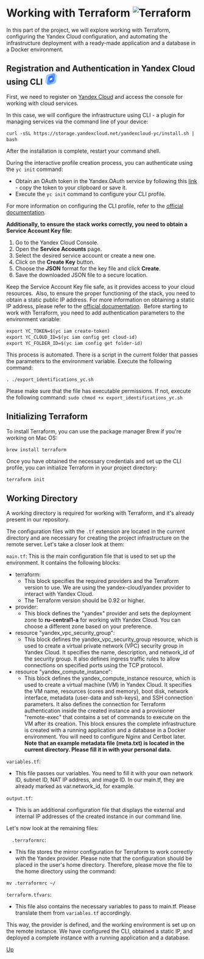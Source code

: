 <a name="top"></a>
# Working with Terraform <img src="https://neodoo.es/wp-content/uploads/2020/09/logo_terraform_2-480x480.png" alt="Terraform" width="auto" height="50">

In this part of the project, we will explore working with Terraform, configuring the Yandex Cloud configuration, and automating the infrastructure deployment with a ready-made application and a database in a Docker environment.

## Registration and Authentication in Yandex Cloud using CLI <img src="https://raw.githubusercontent.com/tamarinvs19/tamarinvs19/master/imgs/yandex_cloud.png" alt="YC" width="auto" height="30">

First, we need to register on [Yandex Cloud](https://cloud.yandex.com/) and access the console for working with cloud services.

In this case, we will configure the infrastructure using CLI - a plugin for managing services via the command line of your device:

```shell
curl -sSL https://storage.yandexcloud.net/yandexcloud-yc/install.sh | bash
```

After the installation is complete, restart your command shell.

During the interactive profile creation process, you can authenticate using the `yc init` command:

- Obtain an OAuth token in the Yandex.OAuth service by following this [link](https://oauth.yandex.com/authorize?response_type=token&client_id=1a6990aa636648e9b2ef855fa7bec2fb) - copy the token to your clipboard or save it.
- Execute the `yc init` command to configure your CLI profile.

For more information on configuring the CLI profile, refer to the [official documentation](https://cloud.yandex.com/docs/cli/quickstart).

**Additionally, to ensure the stack works correctly, you need to obtain a Service Account Key file:**

1. Go to the Yandex Cloud Console.
2. Open the **Service Accounts** page.
3. Select the desired service account or create a new one.
4. Click on the **Create Key** button.
5. Choose the **JSON** format for the key file and click **Create**.
6. Save the downloaded JSON file to a secure location.

Keep the Service Account Key file safe, as it provides access to your cloud resources.  Also, to ensure the proper functioning of the stack, you need to obtain a static public IP address. For more information on obtaining a static IP address, please refer to the [official documentation](https://cloud.yandex.com/docs/vpc/operations/get-static-ip).
 Before starting to work with Terraform, you need to add authentication parameters to the environment variable:

```shell
export YC_TOKEN=$(yc iam create-token)
export YC_CLOUD_ID=$(yc iam config get cloud-id)
export YC_FOLDER_ID=$(yc iam config get folder-id)

```


This process is automated. There is a script in the current folder that passes the parameters to the environment variable. Execute the following command: 

```shell
. ./export_identifications_yc.sh 
```

Please make sure that the file has executable permissions. If not, execute the following command: ```sudo chmod +x export_identifications_yc.sh```

## Initializing Terraform

To install Terraform, you can use the package manager Brew if you're working on Mac OS:

```bash
brew install terraform
```


Once you have obtained the necessary credentials and set up the CLI profile, you can initialize Terraform in your project directory:

```shell
terraform init  
```

## Working Directory

A working directory is required for working with Terraform, and it's already present in our repository.

The configuration files with the `.tf` extension are located in the current directory and are necessary for creating the project infrastructure on the remote server. Let's take a closer look at them:

`main.tf`: This is the main configuration file that is used to set up the environment. It contains the following blocks:

- terraform:
  - This block specifies the required providers and the Terraform version to use. We are using the yandex-cloud/yandex provider to interact with Yandex Cloud.
  - The Terraform version should be 0.92 or higher.
- provider:
  - This block defines the "yandex" provider and sets the deployment zone to **ru-central1-a** for working with Yandex Cloud. You can choose a different zone based on your preference.
- resource "yandex_vpc_security_group":
  - This block defines the yandex_vpc_security_group resource, which is used to create a virtual private network (VPC) security group in Yandex Cloud. It specifies the name, description, and network_id of the security group. It also defines ingress traffic rules to allow connections on specified ports using the TCP protocol.
- resource "yandex_compute_instance":
  - This block defines the yandex_compute_instance resource, which is used to create a virtual machine (VM) in Yandex Cloud. It specifies the VM name, resources (cores and memory), boot disk, network interface, metadata (user-data and ssh-keys), and SSH connection parameters. It also defines the connection for Terraform authentication inside the created instance and a provisioner "remote-exec" that contains a set of commands to execute on the VM after its creation. This block ensures the complete infrastructure is created with a running application and a database in a Docker environment. You will need to configure Nginx and Certbot later. **Note that an example metadata file (meta.txt) is located in the current directory. Please fill it in with your personal data.**

`variables.tf`:
- This file passes our variables. You need to fill it with your own network ID, subnet ID, NAT IP address, and image ID. In our main.tf, they are already marked as var.network_id, for example.

`output.tf`:
- This is an additional configuration file that displays the external and internal IP addresses of the created instance in our command line.

Let's now look at the remaining files:

`  .terraformrc`:
- This file stores the mirror configuration for Terraform to work correctly with the Yandex provider. Please note that the configuration should be placed in the user's home directory. Therefore, please move the file to the home directory using the command:

```shell
mv .terraformrc ~/
```

`terraform.tfvars`:
- This file also contains the necessary variables to pass to main.tf. Please translate them from `variables.tf` accordingly.

This way, the provider is defined, and the working environment is set up on the remote instance. We have configured the CLI, obtained a static IP, and deployed a complete instance with a running application and a database.

[Up](#top)
